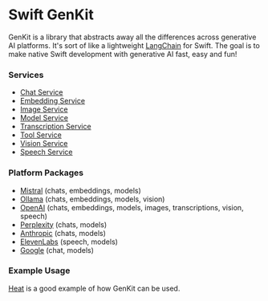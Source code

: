 # Swift GenKit

GenKit is a library that abstracts away all the differences across generative AI platforms. It's sort of like a lightweight [LangChain](https://www.langchain.com) for Swift. The goal is to make native Swift development with generative AI fast, easy and fun!

### Services

- [Chat Service](Sources/GenKit/Services/ChatService.swift)
- [Embedding Service](Sources/GenKit/Services/EmbeddingService.swift)
- [Image Service](Sources/GenKit/Services/ImageService.swift)
- [Model Service](Sources/GenKit/Services/ModelService.swift)
- [Transcription Service](Sources/GenKit/Services/TranscriptionService.swift)
- [Tool Service](Sources/GenKit/Services/ToolService.swift)
- [Vision Service](Sources/GenKit/Services/VisionService.swift)
- [Speech Service](Sources/GenKit/Services/SpeechService.swift)

### Platform Packages

- [Mistral](https://github.com/nathanborror/swift-mistral) (chats, embeddings, models)
- [Ollama](https://github.com/nathanborror/swift-ollama) (chats, embeddings, models, vision)
- [OpenAI](https://github.com/nathanborror/swift-openai) (chats, embeddings, models, images, transcriptions, vision, speech)
- [Perplexity](https://github.com/nathanborror/swift-perplexity) (chats, models)
- [Anthropic](https://github.com/nathanborror/swift-anthropic) (chats, models)
- [ElevenLabs](https://github.com/nathanborror/swift-elevenlabs) (speech, models)
- [Google](https://github.com/nathanborror/swift-google-gen) (chat, models)

### Example Usage

[Heat](https://github.com/nathanborror/Heat) is a good example of how GenKit can be used.
